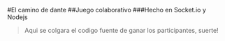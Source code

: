 #El camino de dante
##Juego colaborativo
###Hecho en Socket.io y Nodejs
>Aqui se colgara el codigo fuente de ganar los participantes, suerte!
